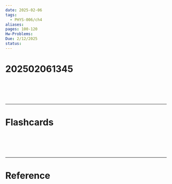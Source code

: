 ```yaml
---
date: 2025-02-06
tags:
  - PHYS-006/ch4
aliases: 
pages: 100-120
Hw-Problems: 
Due: 2/12/2025
status:
---
```

# 202502061345


# ‌
---
# Flashcards


# ‌
---
# Reference
